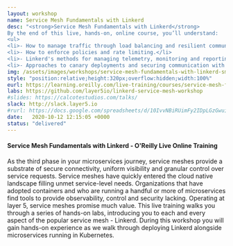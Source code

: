 ```yaml
---
layout: workshop
name: Service Mesh Fundamentals with Linkerd
desc: "<strong>Service Mesh Fundamentals with Linkerd</strong>
By the end of this live, hands-on, online course, you’ll understand:
<ul>
<li>- How to manage traffic through load balancing and resilient communications.</li>
<li>- How to enforce policies and rate limiting.</li>
<li>- Linkerd's methods for managing telemetry, monitoring and reporting.</li>
<li>- Approaches to canary deployments and securing communication with Linkerd.</li></ul>"
img: /assets/images/workshops/service-mesh-fundamentals-with-linkerd-small.jpg
style: "position:relative;height:320px;overflow:hidden;width:100%"
eurl: https://learning.oreilly.com/live-training/courses/service-mesh-fundamentals-with-linkerd/0636920418085/
labs: https://github.com/layer5io/linkerd-service-mesh-workshop
#slides: https://calcotestudios.com/talks/
slack: http://slack.layer5.io
#rurl: https://docs.google.com/spreadsheets/d/10IvvNBiRUimFy2IDpLGzGwuiiVl3vFstN7Bx8fJDB0c/edit?usp=sharing
date:   2020-10-12 12:15:05 +0000
status: "delivered"
---
```


<h4>Service Mesh Fundamentals with Linkerd - O'Reilly Live Online Training</h4>
As the third phase in your microservices journey, service meshes provide a substrate of secure connectivity, uniform visibility and granular control over service requests. Service meshes have quickly entered the cloud native landscape filling unmet service-level needs. Organizations that have adopted containers and who are running a handful or more of microservices find tools to provide observability, control and security lacking. Operating at layer 5, service meshes promise much value. This live training walks you through a series of hands-on labs, introducing you to each and every aspect of the popular service mesh - Linkerd. During this workshop you will gain hands-on experience as we walk through deploying Linkerd alongside microservices running in Kubernetes.
